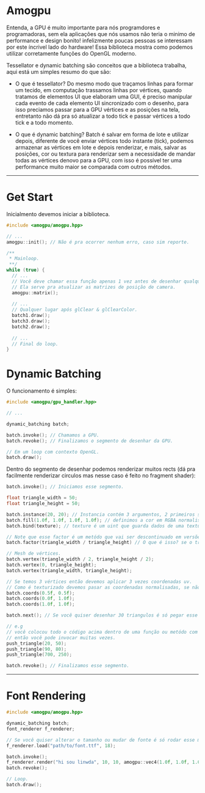 # Amogpu

Entenda, a GPU é muito importante para nós programdores e programadoras, sem ela aplicações que nós usamos não teria o minimo de performance e design bonito!
infelizmente poucas pessoas se interessam por este íncrivel lado do hardware!
Essa biblioteca mostra como podemos utilizar corretamente funções do OpenGL moderno.

Tessellator e dynamic batching são conceitos que a biblioteca trabalha, aqui está um simples resumo do que são:

- O que é tessellator?
Do mesmo modo que traçamos linhas para formar um tecido, em computação trassamos linhas por vértices, quando tratamos de elementos UI que elaboram uma GUI, é preciso manipular cada evento de cada elemento UI sincronizado com o desenho, para isso preciamos passar para a GPU vértices e as posições na tela, entretanto não dá pra só atualizar a todo tick e passar vértices a todo tick e a todo momento.

- O que é dynamic batching?
Batch é salvar em forma de lote e utilizar depois, diferente de você enviar vértices todo instante (tick), podemos armazenar as vértices em lote e depois renderizar, e mais, salvar as posições, cor ou textura para renderizar sem a necessidade de mandar todas as vértices denovo para a GPU, com isso é possível ter uma performance muito maior se comparada com outros métodos.

---

# Get Start

Inicialmento devemos iniciar a biblioteca.
```c++
#include <amogpu/amogpu.hpp>

// ...
amogpu::init(); // Não é pra ocorrer nenhum erro, caso sim reporte.

/**
 * Mainloop.
 **/
while (true) {
  // ...
  // Você deve chamar essa função apenas 1 vez antes de desenhar qualquer coisa.
  // Ela serve pra atualizar as matrizes de posição de camera.
  amogpu::matrix();
  
  // ...
  // Qualquer lugar após glClear & glClearColor.
  batch1.draw();
  batch3.draw();
  batch2.draw();
  
  // ...
  // Final do loop.
}

```

# Dynamic Batching

O funcionamento é simples:
```c++
#include <amogpu/gpu_handler.hpp>

// ...

dynamic_batching batch;

batch.invoke(); // Chamamos a GPU.
batch.revoke(); // Finalizamos o segmento de desenhar da GPU.

// Em um loop com contexto OpenGL.
batch.draw();
```

Dentro do segmento de desenhar podemos renderizar muitos rects (dá pra facilmente renderizar circulos mas nesse caso é feito no fragment shader):
```c++
batch.invoke(); // Iniciamos esse segmento.

float triangle_width = 50;
float triangle_height = 50;

batch.instance(20, 20); // Instancia contém 3 argumentos, 2 primeiros são [x, y] e o ultimo é o factor, mas não precisa especificar agora.
batch.fill(1.0f, 1.0f, 1.0f, 1.0f); // definimos a cor em RGBA normalisados (1.0 - 0.0).
batch.bind(texture); // texture é um uint que guarda dados de uma textura.

// Note que esse factor é um metódo que vai ser descontinuado em versões futuras.
batch.factor(triangle_width / triangle_height) // O que é isso? se o triangulo mudar de tamanho então devemos mencionar isso para o batch.

// Mesh de vértices.
batch.vertex(triangle_width / 2, triangle_height / 2);
batch.vertex(0, triangle_height);
batch.vertex(triangle_width, triangle_height);

// Se temos 3 vértices então devemos aplicar 3 vezes coordenadas uv.
// Como é texturizado devemos pasar as coordenadas normalisadas, se não tiver textura inclusa é só passar 0.0f 3 vezes.
batch.coords(0.5f, 0.5f);
batch.coords(0.0f, 1.0f);
batch.coords(1.0f, 1.0f);

batch.next(); // Se você quiser desenhar 30 triangulos é só pegar esse sub-segmento de (instance() - next()) calls e replicar.

// e.g
// você colocou todo o código acima dentro de uma função ou metódo com parametros para apenas a posição.
// então você pode invocar muitas vezes.
push_triangle(20, 50);
push_triangle(90, 80);
push_triangle(700, 250);

batch.revoke(); // Finalizamos esse segmento.
```

--- 
# Font Rendering

```c++
#include <amogpu/amogpu.hpp>

dynamic_batching batch;
font_renderer f_renderer;

// Se você quiser alterar o tamanho ou mudar de fonte é só rodar esse método.
f_renderer.load("path/to/font.ttf", 18);

batch.invoke();
f_renderer.render("hi sou linwda", 10, 10, amogpu::vec4(1.0f, 1.0f, 1.0f, 1.0f));
batch.revoke();

// Loop.
batch.draw();
```
